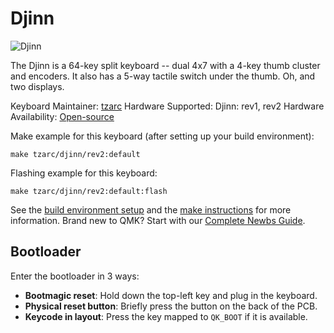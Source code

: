 # Djinn

![Djinn](https://i.imgur.com/ArSjkv8.jpg)

The Djinn is a 64-key split keyboard -- dual 4x7 with a 4-key thumb cluster and encoders. It also has a 5-way tactile switch under the thumb. Oh, and two displays.

Keyboard Maintainer: [tzarc](https://github.com/tzarc)
Hardware Supported: Djinn: rev1, rev2
Hardware Availability: [Open-source](https://github.com/tzarc/djinn)

Make example for this keyboard (after setting up your build environment):

    make tzarc/djinn/rev2:default

Flashing example for this keyboard:

    make tzarc/djinn/rev2:default:flash

See the [build environment setup](https://docs.qmk.fm/#/getting_started_build_tools) and the [make instructions](https://docs.qmk.fm/#/getting_started_make_guide) for more information. Brand new to QMK? Start with our [Complete Newbs Guide](https://docs.qmk.fm/#/newbs).

## Bootloader

Enter the bootloader in 3 ways:

* **Bootmagic reset**: Hold down the top-left key and plug in the keyboard.
* **Physical reset button**: Briefly press the button on the back of the PCB.
* **Keycode in layout**: Press the key mapped to `QK_BOOT` if it is available.
